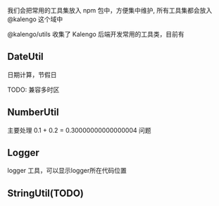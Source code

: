 我们会把常用的工具集放入 npm 包中，方便集中维护, 所有工具集都会放入 @kalengo 这个域中

@kalengo/utils 收集了 Kalengo 后端开发常用的工具类，目前有

## DateUtil
日期计算，节假日

TODO: 兼容多时区

## NumberUtil
主要处理 0.1 + 0.2 = 0.30000000000000004 问题

## Logger
logger 工具，可以显示logger所在代码位置

## StringUtil(TODO)

